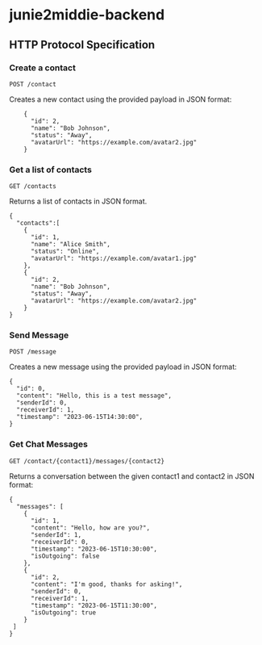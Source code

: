 # junie2middie-backend

## HTTP Protocol Specification

### Create a contact

`POST /contact`

Creates a new contact using the provided payload in JSON format:
```
    {
      "id": 2,
      "name": "Bob Johnson",
      "status": "Away",
      "avatarUrl": "https://example.com/avatar2.jpg"
    } 
```


### Get a list of contacts

`GET /contacts` 

Returns a list of contacts in JSON format. 
```
{
  "contacts":[
    {
      "id": 1,
      "name": "Alice Smith",
      "status": "Online",
      "avatarUrl": "https://example.com/avatar1.jpg"
    },
    {
      "id": 2,
      "name": "Bob Johnson",
      "status": "Away",
      "avatarUrl": "https://example.com/avatar2.jpg"
    } 
}
```

### Send Message

`POST /message`

Creates a new message using the provided payload in JSON format:

```
{
  "id": 0, 
  "content": "Hello, this is a test message",
  "senderId": 0, 
  "receiverId": 1,  
  "timestamp": "2023-06-15T14:30:00", 
}
```

### Get Chat Messages

`GET /contact/{contact1}/messages/{contact2}`

Returns a conversation between the given contact1 and contact2 in JSON format:

```
{
  "messages": [
    {
      "id": 1,
      "content": "Hello, how are you?",
      "senderId": 1,
      "receiverId": 0,
      "timestamp": "2023-06-15T10:30:00",
      "isOutgoing": false
    },
    {
      "id": 2,
      "content": "I'm good, thanks for asking!",
      "senderId": 0,
      "receiverId": 1,
      "timestamp": "2023-06-15T11:30:00",
      "isOutgoing": true
    }
 ]
}
```
